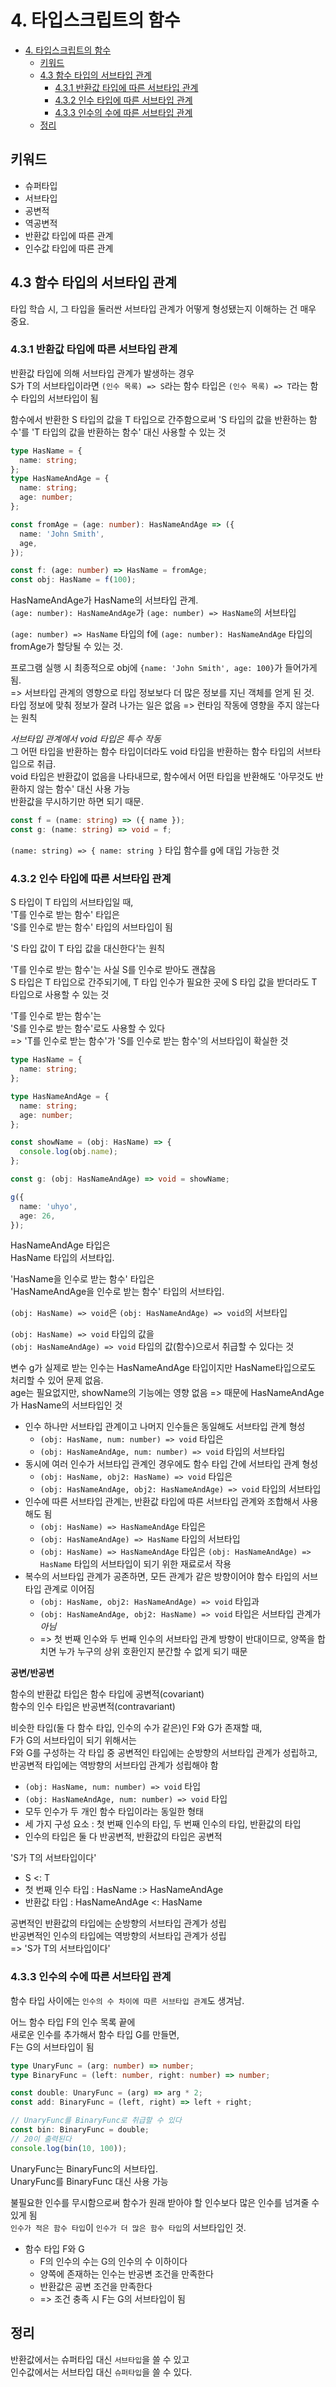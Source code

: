 # 4. 타입스크립트의 함수

- [4. 타입스크립트의 함수](#4-타입스크립트의-함수)
  - [키워드](#키워드)
  - [4.3 함수 타입의 서브타입 관계](#43-함수-타입의-서브타입-관계)
    - [4.3.1 반환값 타입에 따른 서브타입 관계](#431-반환값-타입에-따른-서브타입-관계)
    - [4.3.2 인수 타입에 따른 서브타입 관계](#432-인수-타입에-따른-서브타입-관계)
    - [4.3.3 인수의 수에 따른 서브타입 관계](#433-인수의-수에-따른-서브타입-관계)
  - [정리](#정리)

## 키워드

- 슈퍼타입
- 서브타입
- 공변적
- 역공변적
- 반환값 타입에 따른 관계
- 인수값 타입에 따른 관계

## 4.3 함수 타입의 서브타입 관계

타입 학습 시, 그 타입을 둘러싼 서브타입 관계가 어떻게 형성됐는지 이해하는 건 매우 중요.

### 4.3.1 반환값 타입에 따른 서브타입 관계

반환값 타입에 의해 서브타입 관계가 발생하는 경우  
S가 T의 서브타입이라면 `(인수 목록) => S`라는 함수 타입은 `(인수 목록) => T`라는 함수 타입의 서브타입이 됨

함수에서 반환한 S 타입의 값을 T 타입으로 간주함으로써 'S 타입의 값을 반환하는 함수'를 'T 타입의 값을 반환하는 함수' 대신 사용할 수 있는 것

```ts
type HasName = {
  name: string;
};
type HasNameAndAge = {
  name: string;
  age: number;
};

const fromAge = (age: number): HasNameAndAge => ({
  name: 'John Smith',
  age,
});

const f: (age: number) => HasName = fromAge;
const obj: HasName = f(100);
```

HasNameAndAge가 HasName의 서브타입 관계.  
`(age: number): HasNameAndAge`가 `(age: number) => HasName`의 서브타입

`(age: number) => HasName` 타입의 f에 `(age: number): HasNameAndAge` 타입의 fromAge가 할당될 수 있는 것.

프로그램 실행 시 최종적으로 obj에 `{name: 'John Smith', age: 100}`가 들어가게 됨.  
=> 서브타입 관계의 영향으로 타입 정보보다 더 많은 정보를 지닌 객체를 얻게 된 것.  
타입 정보에 맞춰 정보가 잘려 나가는 일은 없음 => 런타임 작동에 영향을 주지 않는다는 원칙

_서브타입 관계에서 void 타입은 특수 작동_  
그 어떤 타입을 반환하는 함수 타입이더라도 void 타입을 반환하는 함수 타입의 서브타입으로 취급.  
void 타입은 반환값이 없음을 나타내므로, 함수에서 어떤 타입을 반환해도 '아무것도 반환하지 않는 함수' 대신 사용 가능  
반환값을 무시하기만 하면 되기 때문.

```ts
const f = (name: string) => ({ name });
const g: (name: string) => void = f;
```

`(name: string) => { name: string }` 타입 함수를 g에 대입 가능한 것

### 4.3.2 인수 타입에 따른 서브타입 관계

S 타입이 T 타입의 서브타입일 때,  
'T를 인수로 받는 함수' 타입은  
'S를 인수로 받는 함수' 타입의 서브타입이 됨

'S 타입 값이 T 타입 값을 대신한다'는 원칙

'T를 인수로 받는 함수'는 사실 S를 인수로 받아도 괜찮음  
S 타입은 T 타입으로 간주되기에, T 타입 인수가 필요한 곳에 S 타입 값을 받더라도 T 타입으로 사용할 수 있는 것

'T를 인수로 받는 함수'는  
'S를 인수로 받는 함수'로도 사용할 수 있다  
=> 'T를 인수로 받는 함수'가 'S를 인수로 받는 함수'의 서브타입이 확실한 것

```ts
type HasName = {
  name: string;
};

type HasNameAndAge = {
  name: string;
  age: number;
};

const showName = (obj: HasName) => {
  console.log(obj.name);
};

const g: (obj: HasNameAndAge) => void = showName;

g({
  name: 'uhyo',
  age: 26,
});
```

HasNameAndAge 타입은  
HasName 타입의 서브타입.

'HasName을 인수로 받는 함수' 타입은  
'HasNameAndAge을 인수로 받는 함수' 타입의 서브타입.

`(obj: HasName) => void`은
`(obj: HasNameAndAge) => void`의 서브타입

`(obj: HasName) => void` 타입의 값을  
`(obj: HasNameAndAge) => void` 타입의 값(함수)으로서 취급할 수 있다는 것

변수 g가 실제로 받는 인수는 HasNameAndAge 타입이지만 HasName타입으로도 처리할 수 있어 문제 없음.  
age는 필요없지만, showName의 기능에는 영향 없음 => 때문에 HasNameAndAge가 HasName의 서브타입인 것

- 인수 하나만 서브타입 관계이고 나머지 인수들은 동일해도 서브타입 관계 형성
  - `(obj: HasName, num: number) => void` 타입은
  - `(obj: HasNameAndAge, num: number) => void` 타입의 서브타입
- 동시에 여러 인수가 서브타입 관계인 경우에도 함수 타입 간에 서브타입 관계 형성
  - `(obj: HasName, obj2: HasName) => void` 타입은
  - `(obj: HasNameAndAge, obj2: HasNameAndAge) => void` 타입의 서브타입
- 인수에 따른 서브타입 관계는, 반환값 타입에 따른 서브타입 관계와 조합해서 사용해도 됨
  - `(obj: HasName) => HasNameAndAge` 타입은
  - `(obj: HasNameAndAge) => HasName` 타입의 서브타입
  - `(obj: HasName) => HasNameAndAge` 타입은 `(obj: HasNameAndAge) => HasName` 타입의 서브타입이 되기 위한 재료로서 작용
- 복수의 서브타입 관계가 공존하면, 모든 관계가 같은 방향이어야 함수 타입의 서브타입 관계로 이어짐
  - `(obj: HasName, obj2: HasNameAndAge) => void` 타입과
  - `(obj: HasNameAndAge, obj2: HasName) => void` 타입은 서브타입 관계가 _아님_
  - => 첫 번째 인수와 두 번째 인수의 서브타입 관계 방향이 반대이므로, 양쪽을 합치면 누가 누구의 상위 호환인지 분간할 수 없게 되기 때문

**공변/반공변**

함수의 반환값 타입은 함수 타입에 공변적(covariant)  
함수의 인수 타입은 반공변적(contravariant)

비슷한 타입(둘 다 함수 타입, 인수의 수가 같은)인 F와 G가 존재할 때,  
F가 G의 서브타입이 되기 위해서는  
F와 G를 구성하는 각 타입 중 공변적인 타입에는 순방향의 서브타입 관계가 성립하고,  
반공변적 타입에는 역방향의 서브타입 관계가 성립해야 함

- `(obj: HasName, num: number) => void` 타입
- `(obj: HasNameAndAge, num: number) => void` 타입
- 모두 인수가 두 개인 함수 타입이라는 동일한 형태
- 세 가지 구성 요소 : 첫 번째 인수의 타입, 두 번째 인수의 타입, 반환값의 타입
- 인수의 타입은 둘 다 반공변적, 반환값의 타입은 공변적

'S가 T의 서브타입이다'

- S <: T
- 첫 번째 인수 타입 : HasName :> HasNameAndAge
- 반환값 타입 : HasNameAndAge <: HasName

공변적인 반환값의 타입에는 순방향의 서브타입 관계가 성립  
반공변적인 인수의 타입에는 역방향의 서브타입 관계가 성립  
=> 'S가 T의 서브타입이다'

### 4.3.3 인수의 수에 따른 서브타입 관계

함수 타입 사이에는 `인수의 수 차이에 따른 서브타입 관계`도 생겨남.

어느 함수 타입 F의 인수 목록 끝에  
새로운 인수를 추가해서 함수 타입 G를 만들면,  
F는 G의 서브타입이 됨

```ts
type UnaryFunc = (arg: number) => number;
type BinaryFunc = (left: number, right: number) => number;

const double: UnaryFunc = (arg) => arg * 2;
const add: BinaryFunc = (left, right) => left + right;

// UnaryFunc를 BinaryFunc로 취급할 수 있다
const bin: BinaryFunc = double;
// 20이 출력된다
console.log(bin(10, 100));
```

UnaryFunc는 BinaryFunc의 서브타입.  
UnaryFunc를 BinaryFunc 대신 사용 가능

불필요한 인수를 무시함으로써 함수가 원래 받아야 할 인수보다 많은 인수를 넘겨줄 수 있게 됨  
`인수가 적은 함수 타입`이 `인수가 더 많은 함수 타입`의 서브타입인 것.

- 함수 타입 F와 G
  - F의 인수의 수는 G의 인수의 수 이하이다
  - 양쪽에 존재하는 인수는 반공변 조건을 만족한다
  - 반환값은 공변 조건을 만족한다
  - => 조건 충족 시 F는 G의 서브타입이 됨

## 정리

반환값에서는 슈퍼타입 대신 `서브타입`을 쓸 수 있고  
인수값에서는 서브타입 대신 `슈퍼타입`을 쓸 수 있다.
